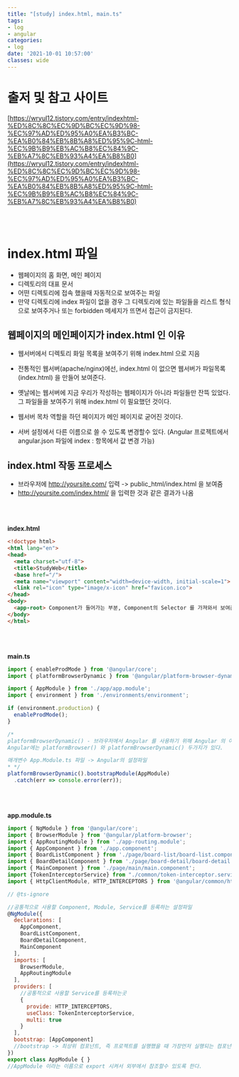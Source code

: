 ```yaml
---
title: "[study] index.html, main.ts"
tags:
- log
- angular
categories:
- log
date: '2021-10-01 10:57:00'
classes: wide
---
```

# 출저 및 참고 사이트
[https://wryul12.tistory.com/entry/indexhtml-%ED%8C%8C%EC%9D%BC%EC%9D%98-%EC%97%AD%ED%95%A0%EA%B3%BC-%EA%B0%84%EB%8B%A8%ED%95%9C-html-%EC%9B%B9%EB%AC%B8%EC%84%9C-%EB%A7%8C%EB%93%A4%EA%B8%B0](https://wryul12.tistory.com/entry/indexhtml-%ED%8C%8C%EC%9D%BC%EC%9D%98-%EC%97%AD%ED%95%A0%EA%B3%BC-%EA%B0%84%EB%8B%A8%ED%95%9C-html-%EC%9B%B9%EB%AC%B8%EC%84%9C-%EB%A7%8C%EB%93%A4%EA%B8%B0)


<br>
<br>

# index.html 파일
- 웹페이지의 홈 화면, 메인 페이지
- 디렉토리의 대표 문서
- 어떤 디렉토리에 접속 했을때 자동적으로 보여주는 파일
- 만약 디렉토리에 index 파일이 없을 경우 그 디렉토리에 있는 파일들을 리스트 형식으로 보여주거나 또는 forbidden 메세지가 뜨면서 접근이 금지된다.

## 웹페이지의 메인페이지가 index.html 인 이유
- 웹서버에서 디렉토리 화일 목록을 보여주기 위해 index.html 으로 지음
- 전통적인 웹서버(apache/nginx)에선, index.html 이 없으면 웹서버가 파일목록(index.html) 을 만들어 보여준다.
- 옛날에는 웹서버에 지금 우리가 작성하는 웹페이지가 아니라 파일들만 잔뜩 있었다. 그 파일들을 보여주기 위해 index.html 이 필요했던 것이다.

- 웹서버 목차 역할을 하던 페이지가 메인 페이지로 굳어진 것이다.
- 서버 설정에서 다른 이름으로 쓸 수 있도록 변경할수 있다.
(Angular 프로젝트에서 angular.json 파일에 index : 항목에서 값 변경 가능)




## index.html 작동 프로세스
- 브라우저에 http://yoursite.com/ 입력 -> public_html/index.html 을 보여줌
- http://yoursite.com/index.html/ 을 입력한 것과 같은 결과가 나옴

<br/>
<br/>

**index.html**
```html
<!doctype html>
<html lang="en">
<head>
  <meta charset="utf-8">
  <title>StudyWeb</title>
  <base href="/">
  <meta name="viewport" content="width=device-width, initial-scale=1">
  <link rel="icon" type="image/x-icon" href="favicon.ico">
</head>
<body>
  <app-root> Component가 들어가는 부분, Component의 Selector 를 가져와서 보여준다. </app-root>
</body>
</html>
```

<br/>
<br/>

**main.ts**
```javascript
import { enableProdMode } from '@angular/core';
import { platformBrowserDynamic } from '@angular/platform-browser-dynamic';

import { AppModule } from './app/app.module';
import { environment } from './environments/environment';

if (environment.production) {
  enableProdMode();
}

/*
platformBrowserDynamic() - 브라우저에서 Angular 를 사용하기 위해 Angular 의 이런 기능을 사용할 것이라고 알려주는 것
Angular에는 platformBrowser() 와 platformBrowserDynamic() 두가지가 있다.

매개변수 App.Module.ts 파일 -> Angular의 설정파일
* */
platformBrowserDynamic().bootstrapModule(AppModule)
  .catch(err => console.error(err));
```

<br/>
<br/>

**app.module.ts**
```javascript
import { NgModule } from '@angular/core';
import { BrowserModule } from '@angular/platform-browser';
import { AppRoutingModule } from './app-routing.module';
import { AppComponent } from './app.component';
import { BoardListComponent } from './page/board-list/board-list.component';
import { BoardDetailComponent } from './page/board-detail/board-detail.component';
import { MainComponent } from './page/main/main.component';
import {TokenInterceptorService} from "./common/token-interceptor.service";
import { HttpClientModule, HTTP_INTERCEPTORS } from '@angular/common/http';

// @ts-ignore

//공통적으로 사용할 Component, Module, Service를 등록하는 설정파일
@NgModule({
  declarations: [
    AppComponent,
    BoardListComponent,
    BoardDetailComponent,
    MainComponent
  ],
  imports: [
    BrowserModule,
    AppRoutingModule
  ],
  providers: [
    //공통적으로 사용할 Service를 등록하는곳
    {
      provide: HTTP_INTERCEPTORS,
      useClass: TokenInterceptorService,
      multi: true
    }
  ],
  bootstrap: [AppComponent]
  //bootstrap -> 최상위 컴포넌트, 즉 프로젝트를 실행했을 때 가장먼저 실행되는 컴포넌트를 등록한다. 현재는 AppComponent가 등록되어져 있다.
})
export class AppModule { }
//AppModule 이라는 이름으로 export 시켜서 외부에서 참조할수 있도록 한다.
```

